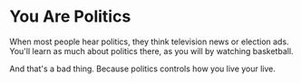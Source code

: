 
# You Are Politics

When most people hear politics, they think television news or election ads. You'll learn as much about politics there, as you will by watching basketball.

And that's a bad thing. Because politics controls how you live your live.